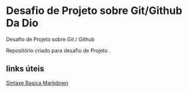 #   Desafio de Projeto sobre  Git/Github Da Dio
Desafio de Projeto sobre Git / Github

Repositório criado para desafio de Projeto .


## links  úteis
[Sintaxe Basica Markdown](https://www.markdownguide.org/getting-started/)
